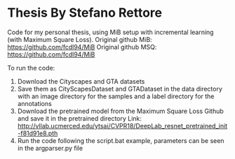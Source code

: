# Thesis By Stefano Rettore

Code for my personal thesis, using MiB setup with incremental learning (with Maximum Square Loss).
Original github MiB: https://github.com/fcdl94/MiB
Original github MSQ: https://github.com/fcdl94/MiB

To run the code:
1) Download the Cityscapes and GTA datasets
2) Save them as CityScapesDataset and GTADataset in the data directory with an image directory for the samples and a label directory for the annotations
3) Download the pretrained model from the Maximum Square Loss Github and save it in the pretrained directory
   Link: http://vllab.ucmerced.edu/ytsai/CVPR18/DeepLab_resnet_pretrained_init-f81d91e8.pth
4) Run the code following the script.bat example, parameters can be seen in the argparser.py file

 
